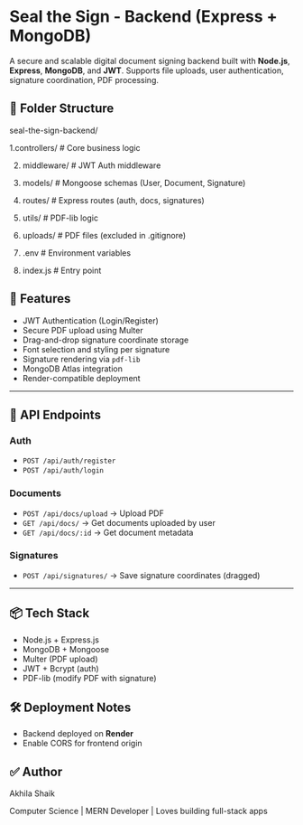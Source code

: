 # Seal the Sign - Backend (Express + MongoDB)

A secure and scalable digital document signing backend built with **Node.js**, **Express**, **MongoDB**, and **JWT**. Supports file uploads, user authentication, signature coordination, PDF processing.

## 📁 Folder Structure

seal-the-sign-backend/

 1.controllers/            # Core business logic
 
 2. middleware/             # JWT Auth middleware
  
 3. models/                 # Mongoose schemas (User, Document, Signature)
  
 4. routes/                 # Express routes (auth, docs, signatures)
  
 5. utils/                  # PDF-lib logic
  
 6. uploads/                # PDF files (excluded in .gitignore)
  
 7. .env                    # Environment variables
  
 8. index.js               # Entry point

## 🚀 Features

- JWT Authentication (Login/Register)
- Secure PDF upload using Multer
- Drag-and-drop signature coordinate storage
- Font selection and styling per signature
- Signature rendering via `pdf-lib`
- MongoDB Atlas integration
- Render-compatible deployment

---

## 🧪 API Endpoints

### Auth

- `POST /api/auth/register`
- `POST /api/auth/login`

### Documents

- `POST /api/docs/upload` → Upload PDF
- `GET /api/docs/` → Get documents uploaded by user
- `GET /api/docs/:id` → Get document metadata

### Signatures

- `POST /api/signatures/` → Save signature coordinates (dragged)

---

## 📦 Tech Stack

- Node.js + Express.js
- MongoDB + Mongoose
- Multer (PDF upload)
- JWT + Bcrypt (auth)
- PDF-lib (modify PDF with signature)

## 🛠 Deployment Notes

- Backend deployed on **Render**
- Enable CORS for frontend origin

## ✅ Author

Akhila Shaik

Computer Science | MERN Developer | Loves building full-stack apps
